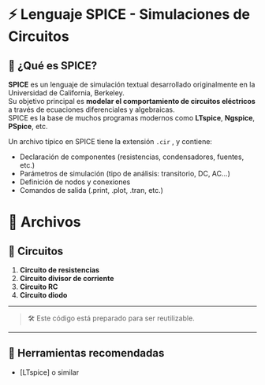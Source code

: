# ⚡ Lenguaje SPICE - Simulaciones de Circuitos

## 🧠 ¿Qué es SPICE?

**SPICE** es un lenguaje de simulación textual desarrollado originalmente en la Universidad de California, Berkeley.  
Su objetivo principal es **modelar el comportamiento de circuitos eléctricos** a través de ecuaciones diferenciales y algebraicas.  
SPICE es la base de muchos programas modernos como **LTspice**, **Ngspice**, **PSpice**, etc.

Un archivo típico en SPICE tiene la extensión `.cir` , y contiene:

- Declaración de componentes (resistencias, condensadores, fuentes, etc.)
- Parámetros de simulación (tipo de análisis: transitorio, DC, AC…)
- Definición de nodos y conexiones
- Comandos de salida (.print, .plot, .tran, etc.)



# 📄 Archivos 

## 🧪 Circuitos 

  1. **Circuito de resistencias**
  2. **Circuito divisor de corriente**
  3. **Circuito RC**
  4. **Circuito diodo**


---

> 🛠️ Este código está preparado para ser reutilizable.



  ---

  ## 📎 Herramientas recomendadas

  - [LTspice] o similar

